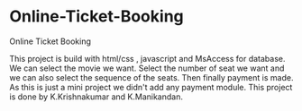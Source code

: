 # Online-Ticket-Booking
Online Ticket Booking

This project is build with html/css , javascript and MsAccess for database.
We can select the movie we want. Select the number of seat we want and we can also select the sequence of the seats. Then finally payment is made.
As this is just a mini project we didn't add any payment module.
This project is done by K.Krishnakumar and K.Manikandan.
